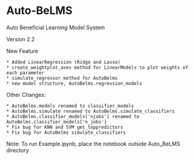 # Auto-BeLMS
Auto Beneficial Learning Model System

Version 2.2

New Feature

	* Added LinearRegression (Ridge and Lasso)
	* create_weightplot_axes method for LinearModels to plot weights of each parameter
	* simulate_regressor method for AutoBelms
	* new model structure, AutoBelms.regression_models

Other Changes:

	* AutoBelms.models renamed to classifier_models
	* AutoBelms.simulate renamed to AutoBelms.simulate_classifiers
	* AutoBelms.classifier_models['njobs'] renamed to AutoBelms.classifier_models['n_jobs']
	* Fix bug for KNN and SVM get_toppredictors
	* Fix bug for AutoBelms simulate_classifiers

Note:
To run Example.ipynb, place the notebook outside Auto_BeLMS directory
